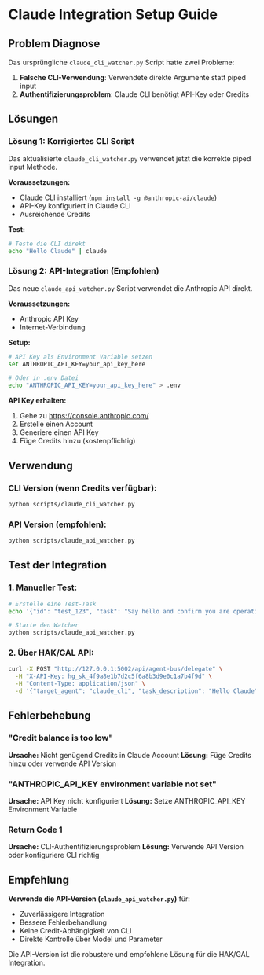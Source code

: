 # Claude Integration Setup Guide

## Problem Diagnose
Das ursprüngliche `claude_cli_watcher.py` Script hatte zwei Probleme:
1. **Falsche CLI-Verwendung**: Verwendete direkte Argumente statt piped input
2. **Authentifizierungsproblem**: Claude CLI benötigt API-Key oder Credits

## Lösungen

### Lösung 1: Korrigiertes CLI Script
Das aktualisierte `claude_cli_watcher.py` verwendet jetzt die korrekte piped input Methode.

**Voraussetzungen:**
- Claude CLI installiert (`npm install -g @anthropic-ai/claude`)
- API-Key konfiguriert in Claude CLI
- Ausreichende Credits

**Test:**
```bash
# Teste die CLI direkt
echo "Hello Claude" | claude
```

### Lösung 2: API-Integration (Empfohlen)
Das neue `claude_api_watcher.py` Script verwendet die Anthropic API direkt.

**Voraussetzungen:**
- Anthropic API Key
- Internet-Verbindung

**Setup:**
```bash
# API Key als Environment Variable setzen
set ANTHROPIC_API_KEY=your_api_key_here

# Oder in .env Datei
echo "ANTHROPIC_API_KEY=your_api_key_here" > .env
```

**API Key erhalten:**
1. Gehe zu https://console.anthropic.com/
2. Erstelle einen Account
3. Generiere einen API Key
4. Füge Credits hinzu (kostenpflichtig)

## Verwendung

### CLI Version (wenn Credits verfügbar):
```bash
python scripts/claude_cli_watcher.py
```

### API Version (empfohlen):
```bash
python scripts/claude_api_watcher.py
```

## Test der Integration

### 1. Manueller Test:
```bash
# Erstelle eine Test-Task
echo '{"id": "test_123", "task": "Say hello and confirm you are operational", "context": {}}' > claude_cli_exchange/task_test_123.json

# Starte den Watcher
python scripts/claude_api_watcher.py
```

### 2. Über HAK/GAL API:
```bash
curl -X POST "http://127.0.0.1:5002/api/agent-bus/delegate" \
  -H "X-API-Key: hg_sk_4f9a8e1b7d2c5f6a8b3d9e0c1a7b4f9d" \
  -H "Content-Type: application/json" \
  -d '{"target_agent": "claude_cli", "task_description": "Hello Claude", "context": {}}'
```

## Fehlerbehebung

### "Credit balance is too low"
**Ursache:** Nicht genügend Credits in Claude Account
**Lösung:** Füge Credits hinzu oder verwende API Version

### "ANTHROPIC_API_KEY environment variable not set"
**Ursache:** API Key nicht konfiguriert
**Lösung:** Setze ANTHROPIC_API_KEY Environment Variable

### Return Code 1
**Ursache:** CLI-Authentifizierungsproblem
**Lösung:** Verwende API Version oder konfiguriere CLI richtig

## Empfehlung

**Verwende die API-Version (`claude_api_watcher.py`)** für:
- Zuverlässigere Integration
- Bessere Fehlerbehandlung
- Keine Credit-Abhängigkeit von CLI
- Direkte Kontrolle über Model und Parameter

Die API-Version ist die robustere und empfohlene Lösung für die HAK/GAL Integration.